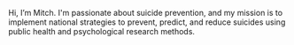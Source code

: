 Hi, I’m Mitch. I'm passionate about suicide prevention, and my mission is to implement national strategies to prevent, predict, and reduce suicides using public health and psychological research methods.
